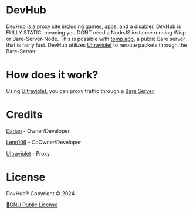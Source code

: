 # DevHub
DevHub is a proxy site including games, apps, and a disabler, DevHub is FULLY STATIC, meaning you DONT need a NodeJS instance running Wisp or Bare-Server-Node. This is possible with [tomp.app](https://tomp.app), a public Bare server that is fairly fast. DevHub utilizes [Ultraviolet](https://github.com/titaniumnetwork-dev/Ultraviolet) to reroute packets through the Bare-Server.

<!-- <div align="center">
  <a href="https://hub.dariandev.com/">🔥 Live Website: https://hub.dariandev.com/</a>
</div> -->

# How does it work?
Using [Ultraviolet](https://github.com/titaniumnetwork-dev/Ultraviolet), you can proxy traffic through a [Bare Server](https://github.com/tomphttp/bare-server-node).

# Credits
[Darian](https://github.com/justDarian) - Owner/Developer

[Lenn106](https://github.com/lenn106) - CoOwner/Developer

[Ultraviolet](https://github.com/titaniumnetwork-dev/Ultraviolet) - Proxy

# License

DevHub® Copyright © 2024

📜[GNU Public License](https://github.com/DevTech-Services/DevHub/blob/main/LICENSE.md)

